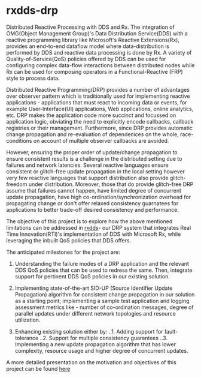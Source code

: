 # rxdds-drp
Distributed Reactive Processing with DDS and Rx.
The integration of OMG(Object Management Group)'s Data Distribution Service(DDS) with a reactive programming library like Microsoft's Reactive Extensions(Rx), provides an end-to-end dataflow model where data-distribution is performed by DDS and reactive data processing is done by Rx. A variety of Quality-of-Service(QoS) policies offered by DDS can be used for configuring complex data-flow interactions between distributed nodes while Rx can be used for composing operators in a Functional-Reactive (FRP) style to process data. 

Distributed Reactive Programming(DRP) provides a number of advantages over observer pattern which is traditionally used for implementing reactive applications - applications that must react to incoming data or events, for example User-Interface(UI) applications, Web applications, online analytics, etc. DRP makes the application code more succinct and focussed on application logic, obviating the need to explicitly encode callbacks, callback registries or their management. Furthermore, since DRP provides automatic change propagation and re-evaluation of dependenices on the whole, race-conditions on account of multiple observer callbacks are avoided. 

However, ensuring the proper order of update/change propagation to ensure consistent results is a challenge in the distributed setting due to failures and network latencies. Several reactive languages ensure consistent or glitch-free update propagation in the local setting however very few reactive languages that support distribution also provide glitch-freedom under distribution. 
Moreover, those that do provide glitch-free DRP assume that failures cannot happen, have limited degree of concurrent update propagation, have high co-ordination/synchronization overhead for propagating change or don't offer relaxed consistency guarnatees for applications to better trade-off desired consistency and performance. 

The objective of this project is to explore how the above mentioned limitations can be addressed in [rxdds](https://github.com/rticommunity/rticonnextdds-reactive)- our DRP system that integrates Real Time Innovation(RTI)'s implementation of DDS with Microsoft Rx, while leveraging the inbuilt QoS policies that DDS offers. 

The anticipated milestones for the project are: 

1. Understanding the failure modes of a DRP application and the relevant DDS QoS policies that can be used to redress the same. Then, integrate support for pertinent DDS QoS policies in our existing solution. 

2. Implementing state-of-the-art SID-UP (Source Identifier Update Propagation) algorithm for consistent change propagation in our solution as a starting point; implementing a sample test application and logging assessment metrics like - number of co-ordination messages, degree of parallel updates under different network topologies and resource utilization. 

3. Enhancing existing solution either by:
..1. Adding support for fault-tolerance 
..2. Support for multiple consistency guarantees
..3. Implementing a new update propagation algorithm that has lower complexity, resource usage and higher degree of concurrent updates. 

A more detailed presentation on the motivation and objectives of this project can be found [here](rxdds-drp.pptx) 


